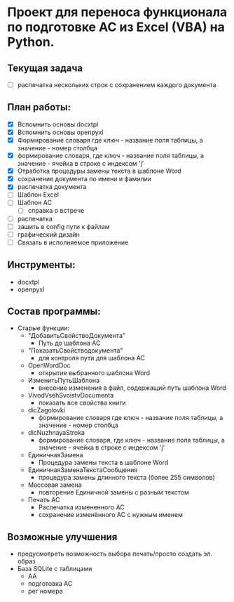 # Проект для переноса функционала по подготовке АС из Excel (VBA) на Python.

## Текущая задача
- [ ] распечатка нескольких строк с сохранением каждого документа
## План работы:
- [x] Вспомнить основы docxtpl
- [x] Вспомнить основы openpyxl
- [x] Формирование словаря где ключ - название поля таблицы, а значение - номер столбца
- [x] формирование словаря, где ключ - название поля таблицы, а значение - ячейка в строке с индексом 'j'
- [x] Отработка процедуры замены текста в шаблоне Word
- [x] сохранение документа по имени и фамилии
- [x] распечатка документа
- [ ] Шаблон Excel
- [ ] Шаблон АС
  - [ ] справка о встрече
- [ ] распечатка
- [ ] зашить в config пути к файлам
- [ ] графический дизайн
- [ ] Связать в исполняемое приложение

## Инструменты:
- docxtpl
- openpyxl

## Состав программы:
- Старые функции:
    - "ДобавитьСвойствоДокумента"
        - Путь до шаблона АС
    - "ПоказатьСвойстводокумента"
        - для контроля пути для шаблона АС
    - OpenWordDoc
        - открытие выбранного шаблона Word
    - ИзменитьПутьШаблона
        - внесение изменения в файл, содержащий путь шаблона Word
    - VivodVsehSvoistvDocumenta
        - показать все свойства книги
    - dicZagolovki
        - формирование словаря где ключ - название поля таблицы, а значение - номер столбца
    - dicNuzhnayaStroka
        - формирование словаря, где ключ - название поля таблицы, а значение - ячейка в строке с индексом 'j'
    - ЕдиничнаяЗамена
        - Процедура замены текста в шаблоне Word
    - ЕдиничнаяЗаменаТекстаСообщения
        - процедура замены длинного текста (более 255 символов)
    - Массовая замена
        - повторение Единичной замены с разным текстом
    - Печать АС
        - Распечатка измененного АС
        - сохранение изменённого АС с нужным именем

## Возможные улучшения
- предусмотреть возможность выбора печать/просто создать эл. образ
- База SQLite с таблицами
  - АА
  - подготовка АС
  - рег номера